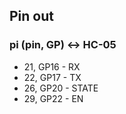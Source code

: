 ## Pin out

### pi (pin, GP) <-> HC-05
* 21, GP16 - RX
* 22, GP17 - TX
* 26, GP20 - STATE
* 29, GP22 - EN
